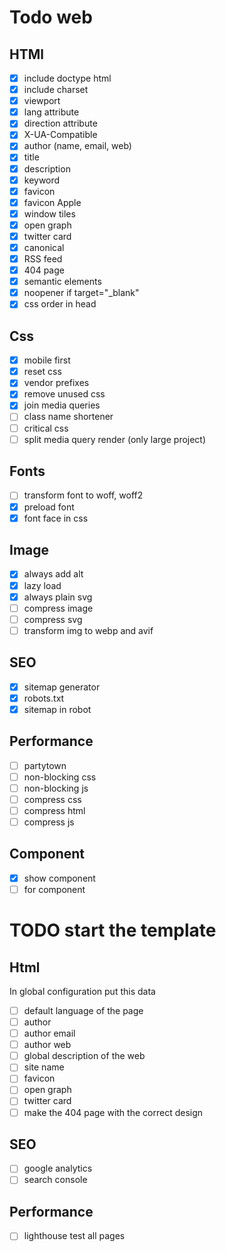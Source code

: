 # Todo web

## HTMl

- [x] include doctype html
- [x] include charset
- [x] viewport
- [x] lang attribute
- [x] direction attribute
- [x] X-UA-Compatible
- [x] author (name, email, web)
- [x] title
- [x] description
- [x] keyword
- [x] favicon
- [x] favicon Apple
- [x] window tiles
- [x] open graph
- [x] twitter card
- [x] canonical
- [x] RSS feed
- [x] 404 page
- [x] semantic elements
- [x] noopener if target="_blank"
- [x] css order in head

## Css

- [x] mobile first
- [x] reset css
- [x] vendor prefixes
- [x] remove unused css
- [x] join media queries
- [ ] class name shortener
- [ ] critical css
- [ ] split media query render (only large project)

## Fonts

- [ ] transform font to woff, woff2
- [x] preload font
- [x] font face in css

## Image

- [x] always add alt
- [x] lazy load
- [x] always plain svg
- [ ] compress image
- [ ] compress svg
- [ ] transform img to webp and avif

## SEO

- [x] sitemap generator
- [x] robots.txt
- [x] sitemap in robot

## Performance

- [ ] partytown
- [ ] non-blocking css
- [ ] non-blocking js
- [ ] compress css
- [ ] compress html
- [ ] compress js

## Component

- [x] show component
- [ ] for component

# TODO start the template

## Html

In global configuration put this data

- [ ] default language of the page
- [ ] author
- [ ] author email
- [ ] author web
- [ ] global description of the web
- [ ] site name
- [ ] favicon
- [ ] open graph
- [ ] twitter card
- [ ] make the 404 page with the correct design

## SEO

- [ ] google analytics
- [ ] search console

## Performance

- [ ] lighthouse test all pages
